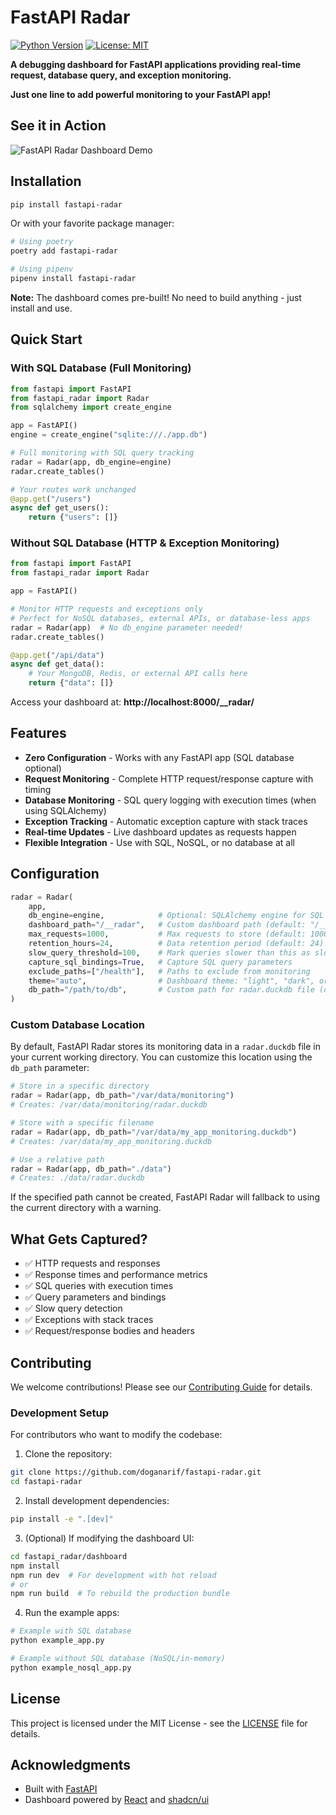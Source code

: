 # FastAPI Radar

[![Python Version](https://img.shields.io/badge/python-3.8%2B-blue.svg)](https://www.python.org/downloads/)
[![License: MIT](https://img.shields.io/badge/License-MIT-yellow.svg)](https://opensource.org/licenses/MIT)

**A debugging dashboard for FastAPI applications providing real-time request, database query, and exception monitoring.**

**Just one line to add powerful monitoring to your FastAPI app!**

## See it in Action

![FastAPI Radar Dashboard Demo](./assets/demo.gif)

## Installation

```bash
pip install fastapi-radar
```

Or with your favorite package manager:

```bash
# Using poetry
poetry add fastapi-radar

# Using pipenv
pipenv install fastapi-radar
```

**Note:** The dashboard comes pre-built! No need to build anything - just install and use.

## Quick Start

### With SQL Database (Full Monitoring)

```python
from fastapi import FastAPI
from fastapi_radar import Radar
from sqlalchemy import create_engine

app = FastAPI()
engine = create_engine("sqlite:///./app.db")

# Full monitoring with SQL query tracking
radar = Radar(app, db_engine=engine)
radar.create_tables()

# Your routes work unchanged
@app.get("/users")
async def get_users():
    return {"users": []}
```

### Without SQL Database (HTTP & Exception Monitoring)

```python
from fastapi import FastAPI
from fastapi_radar import Radar

app = FastAPI()

# Monitor HTTP requests and exceptions only
# Perfect for NoSQL databases, external APIs, or database-less apps
radar = Radar(app)  # No db_engine parameter needed!
radar.create_tables()

@app.get("/api/data")
async def get_data():
    # Your MongoDB, Redis, or external API calls here
    return {"data": []}
```

Access your dashboard at: **http://localhost:8000/\_\_radar/**

## Features

- **Zero Configuration** - Works with any FastAPI app (SQL database optional)
- **Request Monitoring** - Complete HTTP request/response capture with timing
- **Database Monitoring** - SQL query logging with execution times (when using SQLAlchemy)
- **Exception Tracking** - Automatic exception capture with stack traces
- **Real-time Updates** - Live dashboard updates as requests happen
- **Flexible Integration** - Use with SQL, NoSQL, or no database at all

## Configuration

```python
radar = Radar(
    app,
    db_engine=engine,            # Optional: SQLAlchemy engine for SQL query monitoring
    dashboard_path="/__radar",   # Custom dashboard path (default: "/__radar")
    max_requests=1000,           # Max requests to store (default: 1000)
    retention_hours=24,          # Data retention period (default: 24)
    slow_query_threshold=100,    # Mark queries slower than this as slow (ms)
    capture_sql_bindings=True,   # Capture SQL query parameters
    exclude_paths=["/health"],   # Paths to exclude from monitoring
    theme="auto",                # Dashboard theme: "light", "dark", or "auto"
    db_path="/path/to/db",       # Custom path for radar.duckdb file (default: current directory)
)
```

### Custom Database Location

By default, FastAPI Radar stores its monitoring data in a `radar.duckdb` file in your current working directory. You can customize this location using the `db_path` parameter:

```python
# Store in a specific directory
radar = Radar(app, db_path="/var/data/monitoring")
# Creates: /var/data/monitoring/radar.duckdb

# Store with a specific filename
radar = Radar(app, db_path="/var/data/my_app_monitoring.duckdb")
# Creates: /var/data/my_app_monitoring.duckdb

# Use a relative path
radar = Radar(app, db_path="./data")
# Creates: ./data/radar.duckdb
```

If the specified path cannot be created, FastAPI Radar will fallback to using the current directory with a warning.

## What Gets Captured?

- ✅ HTTP requests and responses
- ✅ Response times and performance metrics
- ✅ SQL queries with execution times
- ✅ Query parameters and bindings
- ✅ Slow query detection
- ✅ Exceptions with stack traces
- ✅ Request/response bodies and headers

## Contributing

We welcome contributions! Please see our [Contributing Guide](CONTRIBUTING.md) for details.

### Development Setup

For contributors who want to modify the codebase:

1. Clone the repository:

```bash
git clone https://github.com/doganarif/fastapi-radar.git
cd fastapi-radar
```

2. Install development dependencies:

```bash
pip install -e ".[dev]"
```

3. (Optional) If modifying the dashboard UI:

```bash
cd fastapi_radar/dashboard
npm install
npm run dev  # For development with hot reload
# or
npm run build  # To rebuild the production bundle
```

4. Run the example apps:

```bash
# Example with SQL database
python example_app.py

# Example without SQL database (NoSQL/in-memory)
python example_nosql_app.py
```

## License

This project is licensed under the MIT License - see the [LICENSE](LICENSE) file for details.

## Acknowledgments

- Built with [FastAPI](https://fastapi.tiangolo.com/)
- Dashboard powered by [React](https://react.dev/) and [shadcn/ui](https://ui.shadcn.com/)
